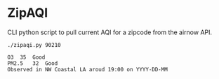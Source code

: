 # ZipAQI
CLI python script to pull current AQI for a zipcode from the airnow API. 

`./zipaqi.py 90210`

    O3	35	Good
    PM2.5	32	Good
    Observed in NW Coastal LA aroud 19:00 on YYYY-DD-MM
